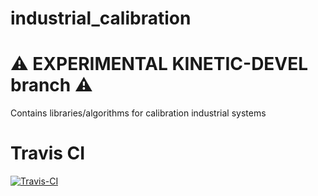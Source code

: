 industrial_calibration
======================

:warning: EXPERIMENTAL KINETIC-DEVEL branch :warning:
===

Contains libraries/algorithms for calibration industrial systems

# Travis CI

[![Travis-CI](https://api.travis-ci.org/ros-industrial/industrial_calibration.svg?branch=indigo-devel)](https://travis-ci.org/ros-industrial/industrial_calibration/branches) 

